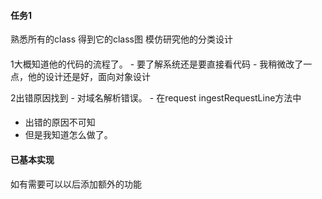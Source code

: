 #### 任务1
熟悉所有的class
得到它的class图
模仿研究他的分类设计

#### 
  1大概知道他的代码的流程了。
    - 要了解系统还是要直接看代码
    - 我稍微改了一点，他的设计还是好，面向对象设计

  2出错原因找到
    - 对域名解析错误。
    - 在request ingestRequestLine方法中

####
- 出错的原因不可知
- 但是我知道怎么做了。

#### 已基本实现

如有需要可以以后添加额外的功能